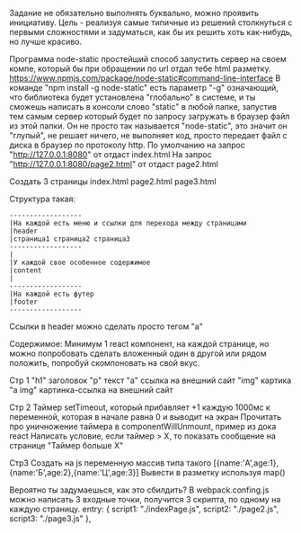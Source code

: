 Задание не обязательно выполнять буквально, можно проявить инициативу. Цель - реализуя самые типичные из решений столкнуться с первыми сложностями и задуматься, как бы их решить хоть как-нибудь, но лучше красиво.

Программа node-static простейший способ запустить сервер на своем компе, который бы при обращении по url отдал тебе html разметку.
https://www.npmjs.com/package/node-static#command-line-interface
В команде "npm install -g node-static" есть параметр "-g" означающий, что библиотека будет установлена "глобально" в системе, и ты сможешь написать в консоли слово "static" в любой папке, запустив тем самым сервер который будет по запросу загружать в браузер файл из этой папки. Он не просто так называется "node-static", это значит он "глупый", не решает ничего, не выполняет код, просто передает файл с диска в браузер по протоколу http. По умолчанию на запрос "http://127.0.0.1:8080" от отдаст index.html На запрос "http://127.0.0.1:8080/page2.html" от отдаст page2.html

Создать 3 страницы
index.html
page2.html
page3.html

Структура такая:
```
------------------
|На каждой есть меню и ссылки для перехода между страницами
|header
|страница1 страница2 страница3
------------------
|
|У каждой свое особенное содержимое
|content
|
------------------
|На каждой есть футер
|footer
------------------
```

Ссылки в header можно сделать просто тегом "а"

Содержимое:
Минимум 1 react компонент, на каждой странице, но можно попробовать сделать вложенный один в другой или рядом положить, попробуй скомпоновать на свой вкус.

Стр 1
"h1" заголовок
"p" текст
"a" ccылка на внешний сайт
"img" картика
"a img" картинка-ссылка на внешний сайт

Стр 2
Таймер setTimeout, который прибавляет +1 каждую 1000мс к переменной, которая в начале равна 0 и выводит на экран
Прочитать про уничножение таймера в componentWillUnmount, пример из дока react
Написать условие, если таймер > X, то показать сообщение на странице "Таймер больше Х"

Стр3
Создать на js переменную массив типа такого [{name:'А',age:1},{name:'Б',age:2},{name:'Ц',age:3}]
Вывести в разметку используя map()


Вероятно ты задумаешься, как это сбилдить? В webpack.confing.js можно написать 3 входные точки, получится 3 скрипта, по одному на каждую страницу.
entry: {
    script1: "./indexPage.js",
    script2: "./page2.js",
    script3: "./page3.js"
},
